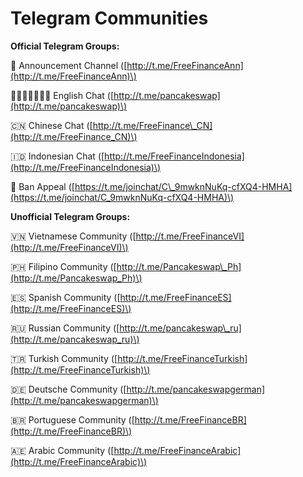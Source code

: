 # Telegram Communities

**Official Telegram Groups:** 

📣 Announcement Channel \([http://t.me/FreeFinanceAnn](http://t.me/FreeFinanceAnn)\) 

🏴󐁧󐁢󐁥󐁮󐁧󐁿 English Chat \([http://t.me/pancakeswap](http://t.me/pancakeswap)\) 

🇨🇳 Chinese Chat \([http://t.me/FreeFinance\_CN](http://t.me/FreeFinance_CN)\) 

🇮🇩 Indonesian Chat \([http://t.me/FreeFinanceIndonesia](http://t.me/FreeFinanceIndonesia)\) 

😤 Ban Appeal \([https://t.me/joinchat/C\_9mwknNuKq-cfXQ4-HMHA](https://t.me/joinchat/C_9mwknNuKq-cfXQ4-HMHA)\)



**Unofficial Telegram Groups:**

 🇻🇳 Vietnamese Community \([http://t.me/FreeFinanceVI](http://t.me/FreeFinanceVI)\) 

🇵🇭 Filipino Community \([http://t.me/Pancakeswap\_Ph](http://t.me/Pancakeswap_Ph)\) 

🇪🇸 Spanish Community \([http://t.me/FreeFinanceES](http://t.me/FreeFinanceES)\) 

🇷🇺 Russian Community \([http://t.me/pancakeswap\_ru](http://t.me/pancakeswap_ru)\) 

🇹🇷 Turkish Community \([http://t.me/FreeFinanceTurkish](http://t.me/FreeFinanceTurkish)\)

 🇩🇪 Deutsche Community \([http://t.me/pancakeswapgerman](http://t.me/pancakeswapgerman)\)

 🇧🇷 Portuguese Community \([http://t.me/FreeFinanceBR](http://t.me/FreeFinanceBR)\) 

🇦🇪 Arabic Community \([http://t.me/FreeFinanceArabic](http://t.me/FreeFinanceArabic)\)


